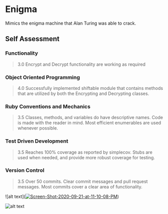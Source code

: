 # Enigma
Mimics the enigma machine that Alan Turing was able to crack.

## Self Assessment

### Functionality

> 3.0 Encrypt and Decrypt functionality are working as required

### Object Oriented Programming

> 4.0 Successfully implemented shiftable module that contains methods that are utilized by both the Encrypting and Decrypting classes.

### Ruby Conventions and Mechanics

> 3.5 Classes, methods, and variables do have descriptive names. Code is made with the reader in mind. Most efficient enumerables are used whenever possible.

### Test Driven Development

> 3.5 Reaches 100% coverage as reported by simplecov. Stubs are used when needed, and provide more robust coverage for testing.

### Version Control

> 3.5 Over 50 commits. Clear commit messages and pull request messages. Most commits cover a clear area of functionality.

![alt text](<a href="https://ibb.co/8XFYcJS"><img src="https://i.ibb.co/cxzYLP7/Screen-Shot-2020-09-21-at-11-10-08-PM.png" alt="Screen-Shot-2020-09-21-at-11-10-08-PM" border="0"></a>)

![alt text](https://media.giphy.com/media/1pA5l16w1t7qFR4ZAi/giphy.gif)
